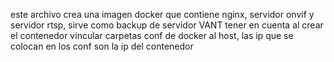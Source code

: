 este archivo crea una imagen docker que contiene nginx, servidor onvif y servidor rtsp, sirve como backup de servidor VANT
tener en cuenta al crear el contenedor vincular carpetas conf de docker al host, las ip que se colocan en los conf son la ip del contenedor
